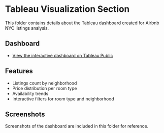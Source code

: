 # Tableau Visualization Section

This folder contains details about the Tableau dashboard created for Airbnb NYC listings analysis.

## Dashboard

- [View the interactive dashboard on Tableau Public](https://public.tableau.com/app/profile/rohan.saha2614/viz/NYCAirbnbListingsAnalysis/NYCAirbnbListingsAnalysis?publish=yes)

## Features

- Listings count by neighborhood
- Price distribution per room type
- Availability trends
- Interactive filters for room type and neighborhood

## Screenshots

Screenshots of the dashboard are included in this folder for reference.
